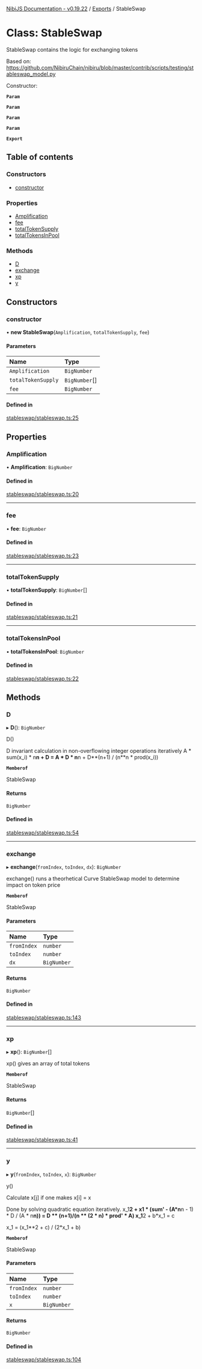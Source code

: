 [NibiJS Documentation - v0.19.22](../intro.md) / [Exports](../modules.md) / StableSwap

# Class: StableSwap

StableSwap contains the logic for exchanging tokens

Based on: https://github.com/NibiruChain/nibiru/blob/master/contrib/scripts/testing/stableswap_model.py

Constructor:

**`Param`**

**`Param`**

**`Param`**

**`Param`**

**`Export`**

## Table of contents

### Constructors

- [constructor](StableSwap.md#constructor)

### Properties

- [Amplification](StableSwap.md#amplification)
- [fee](StableSwap.md#fee)
- [totalTokenSupply](StableSwap.md#totaltokensupply)
- [totalTokensInPool](StableSwap.md#totaltokensinpool)

### Methods

- [D](StableSwap.md#d)
- [exchange](StableSwap.md#exchange)
- [xp](StableSwap.md#xp)
- [y](StableSwap.md#y)

## Constructors

### constructor

• **new StableSwap**(`Amplification`, `totalTokenSupply`, `fee`)

#### Parameters

| Name | Type |
| :------ | :------ |
| `Amplification` | `BigNumber` |
| `totalTokenSupply` | `BigNumber`[] |
| `fee` | `BigNumber` |

#### Defined in

[stableswap/stableswap.ts:25](https://github.com/NibiruChain/ts-sdk/blob/e2c1f26/packages/nibijs/src/stableswap/stableswap.ts#L25)

## Properties

### Amplification

• **Amplification**: `BigNumber`

#### Defined in

[stableswap/stableswap.ts:20](https://github.com/NibiruChain/ts-sdk/blob/e2c1f26/packages/nibijs/src/stableswap/stableswap.ts#L20)

___

### fee

• **fee**: `BigNumber`

#### Defined in

[stableswap/stableswap.ts:23](https://github.com/NibiruChain/ts-sdk/blob/e2c1f26/packages/nibijs/src/stableswap/stableswap.ts#L23)

___

### totalTokenSupply

• **totalTokenSupply**: `BigNumber`[]

#### Defined in

[stableswap/stableswap.ts:21](https://github.com/NibiruChain/ts-sdk/blob/e2c1f26/packages/nibijs/src/stableswap/stableswap.ts#L21)

___

### totalTokensInPool

• **totalTokensInPool**: `BigNumber`

#### Defined in

[stableswap/stableswap.ts:22](https://github.com/NibiruChain/ts-sdk/blob/e2c1f26/packages/nibijs/src/stableswap/stableswap.ts#L22)

## Methods

### D

▸ **D**(): `BigNumber`

D()

D invariant calculation in non-overflowing integer operations iteratively
A * sum(x_i) * n**n + D = A * D * n**n + D**(n+1) / (n**n * prod(x_i))

**`Memberof`**

StableSwap

#### Returns

`BigNumber`

#### Defined in

[stableswap/stableswap.ts:54](https://github.com/NibiruChain/ts-sdk/blob/e2c1f26/packages/nibijs/src/stableswap/stableswap.ts#L54)

___

### exchange

▸ **exchange**(`fromIndex`, `toIndex`, `dx`): `BigNumber`

exchange() runs a theorhetical Curve StableSwap model to determine impact on token price

**`Memberof`**

StableSwap

#### Parameters

| Name | Type |
| :------ | :------ |
| `fromIndex` | `number` |
| `toIndex` | `number` |
| `dx` | `BigNumber` |

#### Returns

`BigNumber`

#### Defined in

[stableswap/stableswap.ts:143](https://github.com/NibiruChain/ts-sdk/blob/e2c1f26/packages/nibijs/src/stableswap/stableswap.ts#L143)

___

### xp

▸ **xp**(): `BigNumber`[]

xp() gives an array of total tokens

**`Memberof`**

StableSwap

#### Returns

`BigNumber`[]

#### Defined in

[stableswap/stableswap.ts:41](https://github.com/NibiruChain/ts-sdk/blob/e2c1f26/packages/nibijs/src/stableswap/stableswap.ts#L41)

___

### y

▸ **y**(`fromIndex`, `toIndex`, `x`): `BigNumber`

y()

Calculate x[j] if one makes x[i] = x

Done by solving quadratic equation iteratively.
 x_1**2 + x1 * (sum' - (A*n**n - 1) * D / (A * n**n)) = D ** (n+1)/(n ** (2 * n) * prod' * A)
 x_1**2 + b*x_1 = c

 x_1 = (x_1**2 + c) / (2*x_1 + b)

**`Memberof`**

StableSwap

#### Parameters

| Name | Type |
| :------ | :------ |
| `fromIndex` | `number` |
| `toIndex` | `number` |
| `x` | `BigNumber` |

#### Returns

`BigNumber`

#### Defined in

[stableswap/stableswap.ts:104](https://github.com/NibiruChain/ts-sdk/blob/e2c1f26/packages/nibijs/src/stableswap/stableswap.ts#L104)
